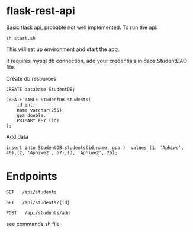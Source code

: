 # flask-rest-api
Basic flask api, probable not well implemented. To run the api:

`sh start.sh`

This will set up environment and start the app.

It requires mysql db connection, add your credentials in daos.StudentDAO file.

Create db resources

`CREATE database StudentDB;`

```
CREATE TABLE StudentDB.students(
	id int,
	name varchar(255),
	gpa double,
	PRIMARY KEY (id)
);
```
Add data
```
insert into StudentDB.students(id,name, gpa )  values (1, 'Aphiwe', 40),(2, 'Aphiwe2', 67),(3, 'Aphiwe2', 25);
```
# Endpoints
`GET   /api/students`

`GET   /api/students/{id}`

`POST   /api/students/add`

see commands.sh file






